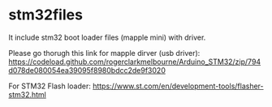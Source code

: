 # stm32files
It include stm32 boot loader files (mapple mini) with driver.

Please go thorugh this link for mapple dirver (usb driver):
https://codeload.github.com/rogerclarkmelbourne/Arduino_STM32/zip/794d078de080054ea39095f8980bdcc2de9f3020

For STM32 Flash loader:
https://www.st.com/en/development-tools/flasher-stm32.html
